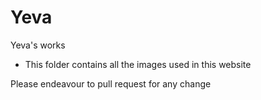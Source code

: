 # Yeva
Yeva's works

* This folder contains all the images used in this website

Please endeavour to pull request for any change